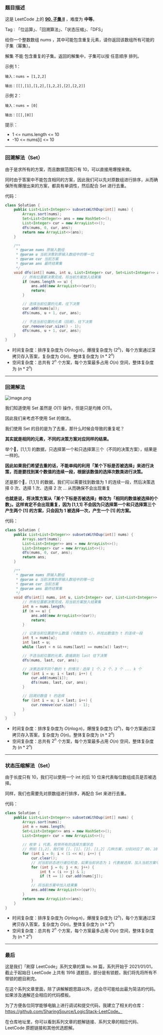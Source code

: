 ### 题目描述

这是 LeetCode 上的 **[90. 子集 II](https://leetcode-cn.com/problems/subsets-ii/solution/gong-shui-san-xie-yi-ti-shuang-jie-hui-s-g77q/)** ，难度为 **中等**。

Tag : 「位运算」、「回溯算法」、「状态压缩」、「DFS」



给你一个整数数组 nums ，其中可能包含重复元素，请你返回该数组所有可能的子集（幂集）。

解集 不能 包含重复的子集。返回的解集中，子集可以按 任意顺序 排列。



示例 1：
```
输入：nums = [1,2,2]

输出：[[],[1],[1,2],[1,2,2],[2],[2,2]]
```
示例 2：
```
输入：nums = [0]

输出：[[],[0]]
```

提示：
* 1 <= nums.length <= 10
* -10 <= nums[i] <= 10

---

### 回溯解法（Set）

由于是求所有的方案，而且数据范围只有 10，可以直接用爆搜来做。

同时由于答案中不能包含相同的方案，因此我们可以先对原数组进行排序，从而确保所有爆搜出来的方案，都具有单调性，然后配合 Set 进行去重。

代码：

```java []
class Solution {
    public List<List<Integer>> subsetsWithDup(int[] nums) {
        Arrays.sort(nums);
        Set<List<Integer>> ans = new HashSet<>();
        List<Integer> cur = new ArrayList<>();
        dfs(nums, 0, cur, ans);
        return new ArrayList<>(ans);
    }

    /**
     * @param nums 原输入数组
     * @param u 当前决策到原输入数组中的哪一位
     * @param cur 当前方案
     * @param ans 最终结果集
     */
    void dfs(int[] nums, int u, List<Integer> cur, Set<List<Integer>> ans) {
        // 所有位置都决策完成，将当前方案放入结果集
        if (nums.length == u) {
            ans.add(new ArrayList<>(cur));
            return;
        }

        // 选择当前位置的元素，往下决策
        cur.add(nums[u]);
        dfs(nums, u + 1, cur, ans);

        // 不选当前位置的元素（回溯），往下决策
        cur.remove(cur.size() - 1);
        dfs(nums, u + 1, cur, ans);
    }
}
```
* 时间复杂度：排序复杂度为 $O(n\log{n})$，爆搜复杂度为 $(2^n)$，每个方案通过深拷贝存入答案，复杂度为 $O(n)$。整体复杂度为 $(n * 2^n)$
* 空间复杂度：总共有 $2^n$ 个方案，每个方案最多占用 $O(n)$ 空间，整体复杂度为 $(n * 2^n)$

***

### 回溯解法

![image.png](https://pic.leetcode-cn.com/1617157137-frVFuK-image.png)

我们知道使用 Set 虽然是 $O(1)$ 操作，但是只是均摊 $O(1)$。

因此我们来考虑不使用 Set 的做法。

我们使用 Set 的目的是为了去重，那什么时候会导致的重复呢？

**其实就是相同的元素，不同的决策方案对应同样的结果。**

举个🌰，[1,1,1] 的数据，只选择第一个和只选择第三个（不同的决策方案），结果是一样的。

**因此如果我们希望去重的话，不能单纯的利用「某个下标是否被选择」来进行决策，而是要找到某个数值的连续一段，根据该数值的选择次数类进行决策。**

还是那个🌰，[1,1,1] 的数据，我们可以需要找到数值为 1 的连续一段，然后决策选择 0 次、选择 1 次、选择 2 次 ... 从而确保不会出现重复

**也就是说，将决策方案从「某个下标是否被选择」修改为「相同的数值被选择的个数」。这样肯定不会出现重复，因为 [1,1,1] 不会因为只选择第一个和只选择第三个产生两个 [1] 的方案，只会因为 1 被选择一次，产生一个 [1] 的方案。**

代码：

```java
class Solution {
    public List<List<Integer>> subsetsWithDup(int[] nums) {
        Arrays.sort(nums);
        List<List<Integer>> ans = new ArrayList<>();
        List<Integer> cur = new ArrayList<>();
        dfs(nums, 0, cur, ans);
        return ans;
    }

    /**
     * @param nums 原输入数组
     * @param u 当前决策到原输入数组中的哪一位
     * @param cur 当前方案
     * @param ans 最终结果集
     */
    void dfs(int[] nums, int u, List<Integer> cur, List<List<Integer>> ans) {
        // 所有位置都决策完成，将当前方案放入结果集
        int n = nums.length;
        if (n == u) {
            ans.add(new ArrayList<>(cur));
            return;
        }

        // 记录当前位置是什么数值（令数值为 t），并找出数值为 t 的连续一段
        int t = nums[u];
        int last = u;
        while (last < n && nums[last] == nums[u]) last++;

        // 不选当前位置的元素，直接跳到 last 往下决策
        dfs(nums, last, cur, ans);

        // 决策选择不同个数的 t 的情况：选择 1 个、2 个、3 个 ... k 个
        for (int i = u; i < last; i++) {
            cur.add(nums[i]);
            dfs(nums, last, cur, ans);
        }

        // 回溯对数值 t 的选择
        for (int i = u; i < last; i++) {
            cur.remove(cur.size() - 1);
        }
    }
}
```
* 时间复杂度：排序复杂度为 $O(n\log{n})$，爆搜复杂度为 $(2^n)$，每个方案通过深拷贝存入答案，复杂度为 $O(n)$。整体复杂度为 $(n * 2^n)$
* 空间复杂度：总共有 $2^n$ 个方案，每个方案最多占用 $O(n)$ 空间，整体复杂度为 $(n * 2^n)$

***

### 状态压缩解法（Set）

由于长度只有 10，我们可以使用一个 int 的后 10 位来代表每位数组成员是否被选择。

同样，我们也需要先对原数组进行排序，再配合 Set 来进行去重。

代码：

```java []
class Solution {
    public List<List<Integer>> subsetsWithDup(int[] nums) {
        Arrays.sort(nums);
        int n = nums.length;
        Set<List<Integer>> ans = new HashSet<>();
        List<Integer> cur = new ArrayList<>();
        
        // 枚举 i 代表，枚举所有的选择方案状态
        // 例如 [1,2]，我们有 []、[1]、[2]、[1,2] 几种方案，分别对应了 00、10、01、11 几种状态
        for (int i = 0; i < (1 << n); i++) {
            cur.clear();
            // 对当前状态进行诸位检查，如果当前状态为 1 代表被选择，加入当前方案中
            for (int j = 0; j < n; j++) {
                int t = (i >> j) & 1;
                if (t == 1) cur.add(nums[j]);
            }
            // 将当前方案中加入结果集
            ans.add(new ArrayList<>(cur));
        }
        return new ArrayList<>(ans);
    }
}
```
* 时间复杂度：排序复杂度为 $O(n\log{n})$，爆搜复杂度为 $(2^n)$，每个方案通过深拷贝存入答案，复杂度为 $O(n)$。整体复杂度为 $(n * 2^n)$
* 空间复杂度：总共有 $2^n$ 个方案，每个方案最多占用 $O(n)$ 空间，整体复杂度为 $(n * 2^n)$

---

### 最后

这是我们「刷穿 LeetCode」系列文章的第 `No.90` 篇，系列开始于 2021/01/01，截止于起始日 LeetCode 上共有 1916 道题目，部分是有锁题，我们将先将所有不带锁的题目刷完。

在这个系列文章里面，除了讲解解题思路以外，还会尽可能给出最为简洁的代码。如果涉及通解还会相应的代码模板。

为了方便各位同学能够电脑上进行调试和提交代码，我建立了相关的仓库：https://github.com/SharingSource/LogicStack-LeetCode。

在仓库地址里，你可以看到系列文章的题解链接、系列文章的相应代码、LeetCode 原题链接和其他优选题解。

